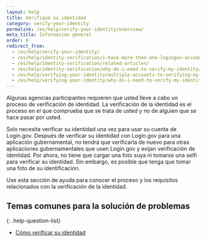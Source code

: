 ```yaml
---
layout: help
title: Verifique su identidad
category: verify-your-identity
permalink: /es/help/verify-your-identity/overview/
meta_title: Información general
order: 0
redirect_from:
  - /es/help/verify-your-identity/
  - /es/help/identity-verification/i-have-more-than-one-logingov-account-can-I-verify-my-identity-for-all-of-them/
  - /es/help/identity-verification/related-articles/
  - /es/help/identity-verification/why-do-i-need-to-verify-my-identity/
  - /es/help/verifying-your-identity/multiple-accounts-to-verifying-my-identity-for/
  - /es/help/verifying-your-identity/why-do-i-need-to-verify-my-identity/
---
```


Algunas agencias participantes requieren que usted lleve a cabo un proceso de verificación de identidad. La verificación de la identidad es el proceso en el que comprueba que se trata de usted y no de alguien que se hace pasar por usted.

Solo necesita verificar su identidad una vez para usar su cuenta de Login.gov. Después de verificar su identidad con Login.gov para una aplicación gubernamental, no tendrá que verificarla de nuevo para otras aplicaciones gubernamentales que usen Login.gov y exijan verificación de identidad. Por ahora, no tiene que cargar una foto suya ni tomarse una selfi para verificar su identidad. Sin embargo, es posible que tenga que tomar una foto de su identificación.

Use esta sección de ayuda para conocer el proceso y los requisitos relacionados con la verificación de la identidad.

## Temas comunes para la solución de problemas

{: .help-question-list}
* [Cómo verificar su identidad](/help/verify-your-identity/how-to-verify-your-identity/)
